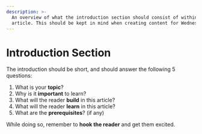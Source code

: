 ```yaml
---
description: >-
  An overview of what the introduction section should consist of within each
  article. This should be kept in mind when creating content for Wednesday.
---
```


# Introduction Section

The introduction should be short, and should answer the following 5 questions:

1. What is your **topic**?
2. Why is it **important** to learn?
3. What will the reader **build** in this article?
4. What will the reader **learn** in this article?
5. What are the **prerequisites**? (if any)

While doing so, remember to **hook the reader** and get them excited.
